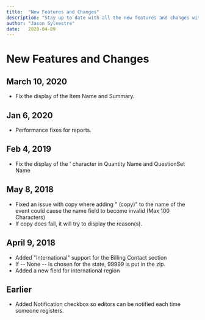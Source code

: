 ```yaml
---
title:  "New Features and Changes"
description: "Stay up to date with all the new features and changes within the Registration application."
author: "Jason Sylvestre"
date:   2020-04-09
---
```


# New Features and Changes

## March 10, 2020
* Fix the display of the Item Name and Summary.

## Jan 6, 2020
* Performance fixes for reports.

## Feb 4, 2019
* Fix the display of the ' character in Quantity Name and QuestionSet Name

## May 8, 2018
* Fixed an issue with copy where adding " (copy)" to the name of the event could cause the name field to become invalid (Max 100 Characters)
* If copy does fail, it will try to display the reason(s).

## April 9, 2018
* Added "International" support for the Billing Contact section
* If -- None -- Is chosen for the state, 99999 is put in the zip.
* Added a new field for international region

## Earlier
* Added Notification checkbox so editors can be notified each time someone registers.


